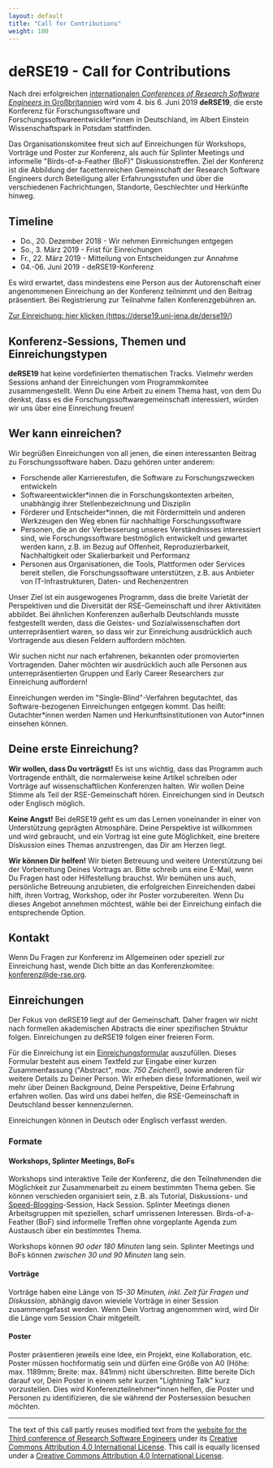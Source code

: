 ```yaml
---
layout: default
title: "Call for Contributions"
weight: 100
---
```


# deRSE19 - Call for Contributions

Nach drei erfolgreichen [internationalen *Conferences of Research Software Engineers* in Großbritannien](https://rse.ac.uk/events/past-conferences/) wird vom 4. bis 6. Juni 2019 **deRSE19**, die erste Konferenz für Forschungssoftware und Forschungssoftwareentwickler*innen in Deutschland, im Albert Einstein Wissenschaftspark in Potsdam stattfinden.

Das Organisationskomitee freut sich auf Einreichungen für Workshops, Vorträge und Poster zur Konferenz, als auch für Splinter Meetings und informelle "Birds-of-a-Feather (BoF)" Diskussionstreffen. Ziel der Konferenz ist die Abbildung der facettenreichen Gemeinschaft der Research Software Engineers durch Beteiligung aller Erfahrungsstufen und über die verschiedenen Fachrichtungen, Standorte, Geschlechter und Herkünfte hinweg.

## Timeline

- Do., 20. Dezember 2018 - Wir nehmen Einreichungen entgegen
- So., 3. März 2019 - Frist für Einreichungen
- Fr., 22. März 2019 - Mitteilung von Entscheidungen zur Annahme
- 04.-06. Juni 2019 - deRSE19-Konferenz

Es wird erwartet, dass mindestens eine Person aus der Autorenschaft einer angenommenen Einreichung an der Konferenz teilnimmt und den Beitrag präsentiert. Bei Registrierung zur Teilnahme fallen Konferenzgebühren an.

<a href="https://derse19.uni-jena.de/derse19/cfp" class="btn btn-info glyphicon-pencil" target="_blank"> Zur Einreichung: hier klicken (https://derse19.uni-jena.de/derse19/)</a>

## Konferenz-Sessions, Themen und Einreichungstypen

**deRSE19** hat keine vordefinierten thematischen Tracks. Vielmehr werden Sessions anhand der
Einreichungen vom Programmkomitee zusammengestellt. Wenn Du eine Arbeit zu einem Thema hast,
von dem Du denkst, dass es die Forschungssoftwaregemeinschaft interessiert, würden wir uns über
eine Einreichung freuen!

## Wer kann einreichen?

Wir begrüßen Einreichungen von all jenen, die einen interessanten Beitrag zu Forschungssoftware haben. Dazu gehören unter anderem:

- Forschende aller Karrierestufen, die Software zu Forschungszwecken entwickeln
- Softwareentwickler*innen die in Forschungskontexten arbeiten, unabhängig ihrer Stellenbezeichnung und Disziplin
- Förderer und Entscheider*innen, die mit Fördermitteln und anderen Werkzeugen den Weg ebnen für nachhaltige Forschungssoftware
- Personen, die an der Verbesserung unseres Verständnisses interessiert sind, wie Forschungssoftware bestmöglich entwickelt und gewartet werden kann, z.B. im Bezug auf Offenheit, Reproduzierbarkeit, Nachhaltigkeit oder Skalierbarkeit und Performanz
- Personen aus Organisationen, die Tools, Plattformen oder Services bereit stellen, die Forschungssoftware unterstützen, z.B. aus Anbieter von IT-Infrastrukturen, Daten- und Rechenzentren

Unser Ziel ist ein ausgewogenes Programm, dass die breite Varietät der Perspektiven und die Diversität der RSE-Gemeinschaft und ihrer Aktivitäten abbildet. Bei ähnlichen Konferenzen außerhalb Deutschlands musste festgestellt werden, dass die Geistes- und Sozialwissenschaften dort unterrepräsentiert waren, so dass wir zur Einreichung ausdrücklich auch Vortragende aus diesen Feldern auffordern möchten.

Wir suchen nicht nur nach erfahrenen, bekannten oder promovierten Vortragenden. Daher möchten wir ausdrücklich auch alle Personen aus unterrepräsentierten Gruppen und Early Career Researchers zur Einreichung auffordern!

Einreichungen werden im "Single-Blind"-Verfahren begutachtet, das Software-bezogenen Einreichungen entgegen kommt. Das heißt: Gutachter\*innen werden Namen und Herkunftsinstitutionen von Autor\*innen einsehen können.

## Deine erste Einreichung?

**Wir wollen, dass Du vorträgst!** Es ist uns wichtig, dass das Programm auch Vortragende enthält, die normalerweise keine Artikel schreiben oder Vorträge auf wissenschaftlichen Konferenzen halten. Wir wollen Deine Stimme als Teil der RSE-Gemeinschaft hören. Einreichungen sind in Deutsch oder Englisch möglich.

**Keine Angst!** Bei deRSE19 geht es um das Lernen voneinander in einer von Unterstützung geprägten Atmosphäre. Deine Perspektive ist willkommen und wird gebraucht, und ein Vortrag ist eine gute Möglichkeit, eine breitere Diskussion eines Themas anzustrengen, das Dir am Herzen liegt.

**Wir können Dir helfen!** Wir bieten Betreuung und weitere Unterstützung bei der Vorbereitung Deines Vortrags an. Bitte schreib uns eine E-Mail, wenn Du Fragen hast oder Hilfestellung brauchst. Wir bemühen uns auch, persönliche Betreuung anzubieten, die erfolgreichen Einreichenden dabei hilft, ihren Vortrag, Workshop, oder ihr Poster vorzubereiten. Wenn Du dieses Angebot annehmen möchtest, wähle bei der Einreichung einfach die entsprechende Option.

## Kontakt

Wenn Du Fragen zur Konferenz im Allgemeinen oder speziell zur Einreichung hast, wende Dich bitte an das Konferenzkomitee: [konferenz@de-rse.org](mailto:konferenz@de-rse.org).

## Einreichungen

Der Fokus von deRSE19 liegt auf der Gemeinschaft. Daher fragen wir nicht nach formellen akademischen Abstracts die einer spezifischen Struktur folgen. Einreichungen zu deRSE19 folgen einer freieren Form.

Für die Einreichung ist ein [Einreichungsformular](https://derse19.uni-jena.de/derse19/cfp) auszufüllen. Dieses Formular besteht aus einem Textfeld zur Eingabe einer kurzen Zusammenfassung ("Abstract", *max. 750 Zeichen*!), sowie anderen für weitere Details zu Deiner Person. Wir erheben diese Informationen, weil wir mehr über Deinen Background, Deine Perspektive, Deine Erfahrung erfahren wollen. Das wird uns dabei helfen, die RSE-Gemeinschaft in Deutschland besser kennenzulernen.

Einreichungen können in Deutsch oder Englisch verfasst werden. 

### Formate

#### Workshops, Splinter Meetings, BoFs

Workshops sind interaktive Teile der Konferenz, die den Teilnehmenden die Möglichkeit zur Zusammenarbeit
zu einem bestimmten Thema geben. Sie können verschieden organisiert sein, z.B. als
Tutorial, Diskussions- und [Speed-Blogging](https://www.software.ac.uk/term/speed-blogging)-Session,
Hack Session.
Splinter Meetings dienen Arbeitsgruppen mit speziellen, scharf umrissenen Interessen.
Birds-of-a-Feather (BoF) sind informelle Treffen ohne vorgeplante Agenda zum Austausch über ein bestimmtes Thema.

Workshops können *90 oder 180 Minuten* lang sein.
Splinter Meetings und BoFs können *zwischen 30 und 90 Minuten* lang sein.

#### Vorträge

Vorträge haben eine Länge von *15-30 Minuten, inkl. Zeit für Fragen und Diskussion*, abhängig davon
wieviele Vorträge in einer Session zusammengefasst werden. Wenn Dein Vortrag angenommen wird,
wird Dir die Länge vom Session Chair mitgeteilt.

#### Poster

Poster präsentieren jeweils eine Idee, ein Projekt, eine Kollaboration, etc.
Poster müssen hochformatig sein und dürfen eine Größe von A0 (Höhe: max. 1189mm; Breite: max. 841mm)
nicht überschreiten.
Bitte bereite Dich darauf vor, Dein Poster in einem sehr kurzen "Lightning Talk" kurz vorzustellen.
Dies wird Konferenzteilnehmer*innen helfen, die Poster und Personen zu identifizieren, die sie während der Postersession besuchen möchten.

---

The text of this call partly reuses modified text from the [website for the Third conference of Research Software Engineers](https://rse.ac.uk/conf2018/) under its [Creative Commons Attribution 4.0 International License](https://creativecommons.org/licenses/by/4.0/). This call is equally licensed under a [Creative Commons Attribution 4.0 International License](https://creativecommons.org/licenses/by/4.0/).
